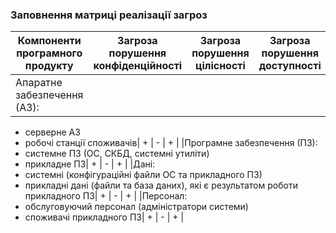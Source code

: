### Заповнення матриці реалізації загроз


| Компоненти програмного продукту| Загроза порушення конфіденційності | Загроза порушення цілісності | Загроза порушення доступності |
|--------------------------- |:---------------:| :---------------:|:---------------:|
|Апаратне забезпечення (АЗ):
- серверне АЗ
- робочі станції споживачів| + | - | + |
|Програмне забезпечення (ПЗ):
- системне ПЗ (ОС, СКБД,
системні утиліти)
- прикладне ПЗ| + | - | + |
|Дані:
- системні (конфігураційні файли
ОС та прикладного ПЗ)
- прикладні дані (файли та база
даних), які є результатом роботи
прикладного ПЗ| + | - | + |
|Персонал:
- обслуговуючий персонал
(адміністратори системи)
- споживачі прикладного ПЗ| + | - | + |
